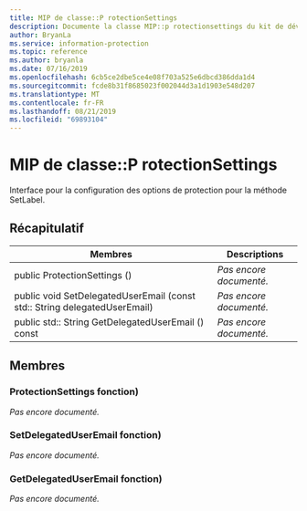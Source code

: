 ```yaml
---
title: MIP de classe::P rotectionSettings
description: Documente la classe MIP::p rotectionsettings du kit de développement logiciel (SDK) Microsoft Information Protection (MIP).
author: BryanLa
ms.service: information-protection
ms.topic: reference
ms.author: bryanla
ms.date: 07/16/2019
ms.openlocfilehash: 6cb5ce2dbe5ce4e08f703a525e6dbcd386dda1d4
ms.sourcegitcommit: fcde8b31f8685023f002044d3a1d1903e548d207
ms.translationtype: MT
ms.contentlocale: fr-FR
ms.lasthandoff: 08/21/2019
ms.locfileid: "69893104"
---
```

# <a name="class-mipprotectionsettings"></a>MIP de classe::P rotectionSettings 
Interface pour la configuration des options de protection pour la méthode SetLabel.
  
## <a name="summary"></a>Récapitulatif
 Membres                        | Descriptions                                
--------------------------------|---------------------------------------------
public ProtectionSettings ()  | _Pas encore documenté._
public void SetDelegatedUserEmail (const std:: String delegatedUserEmail)  | _Pas encore documenté._
public std:: String GetDelegatedUserEmail () const  | _Pas encore documenté._
  
## <a name="members"></a>Membres
  
### <a name="protectionsettings-function"></a>ProtectionSettings fonction)
_Pas encore documenté._

  
### <a name="setdelegateduseremail-function"></a>SetDelegatedUserEmail fonction)
_Pas encore documenté._

  
### <a name="getdelegateduseremail-function"></a>GetDelegatedUserEmail fonction)
_Pas encore documenté._
